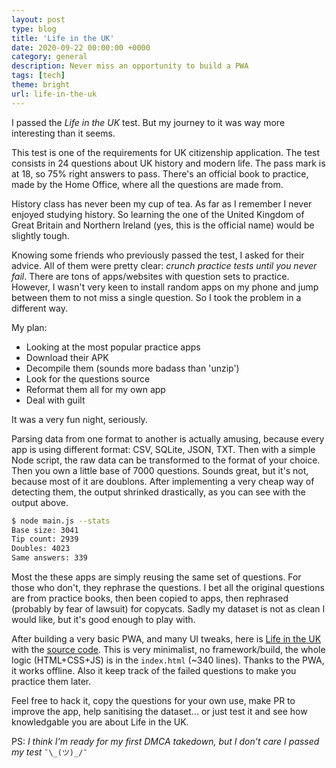 ```yaml
---
layout: post
type: blog
title: 'Life in the UK'
date: 2020-09-22 00:00:00 +0000
category: general
description: Never miss an opportunity to build a PWA
tags: [tech]
theme: bright
url: life-in-the-uk
---
```


I passed the _Life in the UK_ test. But my journey to it was way more interesting than it seems.

This test is one of the requirements for UK citizenship application. The test consists in 24 questions about UK history and modern life. The pass mark is at 18, so 75% right answers to pass. There's an official book to practice, made by the Home Office, where all the questions are made from.

History class has never been my cup of tea. As far as I remember I never enjoyed studying history. So learning the one of the United Kingdom of Great Britain and Northern Ireland (yes, this is the official name) would be slightly tough.

Knowing some friends who previously passed the test, I asked for their advice. All of them were pretty clear: _crunch practice tests until you never fail_. There are tons of apps/websites with question sets to practice. However, I wasn't very keen to install random apps on my phone and jump between them to not miss a single question. So I took the problem in a different way.

My plan:

- Looking at the most popular practice apps
- Download their APK
- Decompile them (sounds more badass than 'unzip')
- Look for the questions source
- Reformat them all for my own app
- Deal with guilt

It was a very fun night, seriously.

Parsing data from one format to another is actually amusing, because every app is using different format: CSV, SQLite, JSON, TXT. Then with a simple Node script, the raw data can be transformed to the format of your choice. Then you own a little base of 7000 questions. Sounds great, but it's not, because most of it are doublons. After implementing a very cheap way of detecting them, the output shrinked drastically, as you can see with the output above.

```bash
$ node main.js --stats
Base size: 3041
Tip count: 2939
Doubles: 4023
Same answers: 339
```

Most the these apps are simply reusing the same set of questions. For those who don't, they rephrase the questions. I bet all the original questions are from practice books, then been copied to apps, then rephrased (probably by fear of lawsuit) for copycats. Sadly my dataset is not as clean I would like, but it's good enough to play with.

After building a very basic PWA, and many UI tweaks, here is [Life in the UK](https://maxwellito.github.io/life-in-the-uk/) with the [source code](https://github.com/maxwellito/life-in-the-uk). This is very minimalist, no framework/build, the whole logic (HTML+CSS+JS) is in the `index.html` (~340 lines). Thanks to the PWA, it works offline. Also it keep track of the failed questions to make you practice them later.

Feel free to hack it, copy the questions for your own use, make PR to improve the app, help sanitising the dataset... or just test it and see how knowledgable you are about Life in the UK.

PS: _I think I'm ready for my first DMCA takedown, but I don't care I passed my test_ `¯\_(ツ)_/¯`
